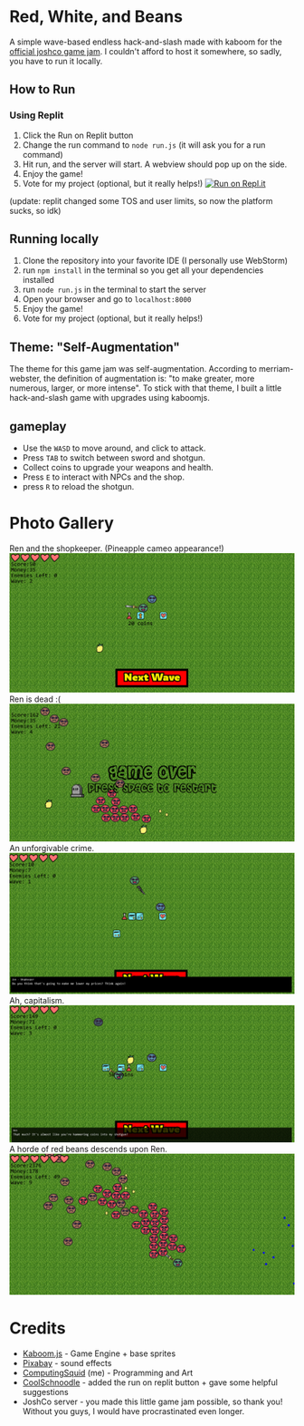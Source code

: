 # Red, White, and Beans #
A simple wave-based endless hack-and-slash made with kaboom for the [official joshco game jam](https://itch.io/jam/joshco-game-jam).
I couldn't afford to host it somewhere, so sadly, you have to run it locally. 

## How to Run ##
### Using Replit ###

1. Click the Run on Replit button
2. Change the run command to `node run.js` (it will ask you for a run command)
3. Hit run, and the server will start. A webview should pop up on the side.
4. Enjoy the game!
5. Vote for my project (optional, but it really helps!)
[![Run on Repl.it](https://repl.it/badge/github/ProbablyComputingSquid/game-jam-entry)](https://repl.it/github/ProbablyComputingSquid/game-jam-entry)

(update: replit changed some TOS and user limits, so now the platform sucks, so idk)
## Running locally ##

1. Clone the repository into your favorite IDE (I personally use WebStorm)
2. run `npm install` in the terminal so you get all your dependencies installed
3. run `node run.js` in the terminal to start the server
4. Open your browser and go to `localhost:8000`
5. Enjoy the game!
6. Vote for my project (optional, but it really helps!)


## Theme: "Self-Augmentation" ## 

The theme for this game jam was self-augmentation. According to merriam-webster, the definition of augmentation is: "to make greater, more numerous, larger, or more intense". 
To stick with that theme, I built a little hack-and-slash game with upgrades using kaboomjs. 

## gameplay ##

- Use the `WASD` to move around, and click to attack. 
- Press `TAB` to switch between sword and shotgun. 
- Collect coins to upgrade your weapons and health. 
- Press `E` to interact with NPCs and the shop.
- press `R` to reload the shotgun.

# Photo Gallery #
Ren and the shopkeeper. (Pineapple cameo appearance!)
![screenshot1](gallery/screenshot1.png)
Ren is dead :(
![screenshot2](gallery/screenshot2.png)
An unforgivable crime.
![screenshot3](gallery/screenshot3.png)
Ah, capitalism.
![img.png](gallery/img.png)
A horde of red beans descends upon Ren.
![img_1.png](gallery/img_1.png)

# Credits #
- [Kaboom.js](https://kaboomjs.com/) - Game Engine + base sprites
- [Pixabay](https://pixabay.com) - sound effects
- [ComputingSquid](https://github.com/ProbablyComputingSquid) (me) - Programming and Art
- [CoolSchnoodle](https://github.com/CoolSchnoodle) - added the run on replit button + gave some helpful suggestions
- JoshCo server - you made this little game jam possible, so thank you! Without you guys, I would have procrastinated even longer. 
